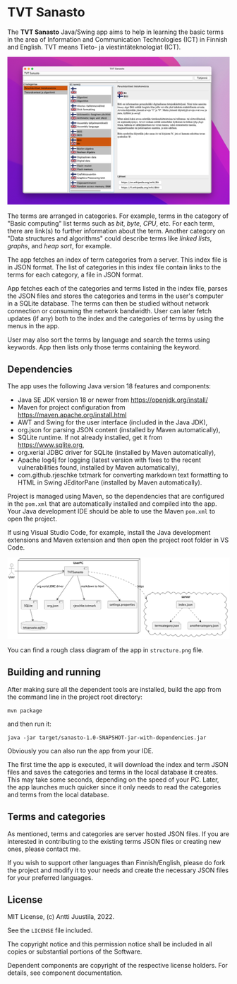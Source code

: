 # TVT Sanasto

The **TVT Sanasto** Java/Swing app aims to help in learning the basic terms in the area of Information and Communication Technologies (ICT) in Finnish and English. TVT means Tieto- ja viestintäteknologiat (ICT).

![App screenshot](screenshot.png)

The terms are arranged in categories. For example, terms in the category of "Basic computing" list terms such as *bit*, *byte*, *CPU*, etc. For each term, there are link(s) to further information about the term. Another category on "Data structures and algorithms" could describe terms like *linked lists*, *graphs*, and *heap sort*, for example.

The app fetches an index of term categories from a server. This index file is in JSON format. The list of categories in this index file contain links to the terms for each category, a file in JSON format.

App fetches each of the categories and terms listed in the index file, parses the JSON files and stores the categories and terms in the user's computer in a SQLite database. The terms can then be studied without network connection or consuming the network bandwidth. User can later fetch updates (if any) both to the index and the categories of terms by using the menus in the app.

User may also sort the terms by language and search the terms using keywords. App then lists only those terms containing the keyword.

## Dependencies

The app uses the following Java version 18 features and components:

* Java SE JDK version 18 or newer from https://openjdk.org/install/ 
* Maven for project configuration from https://maven.apache.org/install.html 
* AWT and Swing for the user interface (included in the Java JDK),
* org.json for parsing JSON content (installed by Maven automatically),
* SQLite runtime. If not already installed, get it from https://www.sqlite.org,
* org.xerial JDBC driver for SQLite (installed by Maven automatically),
* Apache log4j for logging (latest version with fixes to the recent vulnerabilities found, installed by Maven automatically),
* com.github.rjeschke txtmark for converting markdown text formatting to HTML in Swing JEditorPane (installed by Maven automatically).

Project is managed using Maven, so the dependencies that are configured in the `pom.xml` that are automatically installed and compiled into the app. Your Java development IDE should be able to use the Maven `pom.xml` to open the project. 

If using Visual Studio Code, for example, install the Java development extensions and Maven extension and then open the project root folder in VS Code.

![architecture diagram](architecture.png)

You can find a rough class diagram of the app in `structure.png` file.

## Building and running

After making sure all the dependent tools are installed, build the app from the command line in the project root directory:

```console
mvn package
```
and then run it:

```console
java -jar target/sanasto-1.0-SNAPSHOT-jar-with-dependencies.jar
```

Obviously you can also run the app from your IDE.

The first time the app is executed, it will download the index and term JSON files and saves the categories and terms in the local database it creates. This may take some seconds, depending on the speed of your PC. Later, the app launches much quicker since it only needs to read the categories and terms from the local database.

## Terms and categories

As mentioned, terms and categories are server hosted JSON files. If you are interested in contributing to the existing terms JSON files or creating new ones, please contact me.

If you wish to support other languages than Finnish/English, please do fork the project and modify it to your needs and create the necessary JSON files for your preferred languages.

## License

MIT License, (c) Antti Juustila, 2022.

See the `LICENSE` file included.

The copyright notice and this permission notice shall be included in all
copies or substantial portions of the Software.

Dependent components are copyright of the respective license holders.
For details, see component documentation.